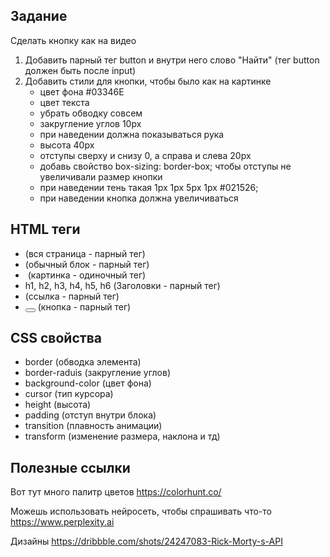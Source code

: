 ## Задание

Сделать кнопку как на видео

1. Добавить парный тег button и внутри него слово "Найти" (тег button должен быть после input)
2. Добавить стили для кнопки, чтобы было как на картинке
    - цвет фона #03346E
    - цвет текста
    - убрать обводку совсем
    - закругление углов 10px
    - при наведении должна показываться рука
    - высота 40px
    - отступы сверху и снизу 0, а справа и слева 20px
    - добавь свойство box-sizing: border-box; чтобы отступы не увеличивали размер кнопки
    - при наведении тень такая 1px 1px 5px 1px #021526;
    - при наведении кнопка должна увеличиваться


## HTML теги

- <body></body> (вся страница - парный тег)
- <div></div> (обычный блок - парный тег)
- <img /> (картинка - одиночный тег)
- h1, h2, h3, h4, h5, h6 (Заголовки - парный тег)
- <a></a> (ссылка - парный тег)
- <button></button> (кнопка - парный тег)

## CSS свойства

- border (обводка элемента)
- border-raduis (закругление углов)
- background-color (цвет фона)
- cursor (тип курсора)
- height (высота)
- padding (отступ внутри блока)
- transition (плавность анимации)
- transform (изменение размера, наклона и тд)


## Полезные ссылки

Вот тут много палитр цветов
https://colorhunt.co/

Можешь использовать нейросеть, чтобы спрашивать что-то
https://www.perplexity.ai

Дизайны
https://dribbble.com/shots/24247083-Rick-Morty-s-API